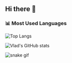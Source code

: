 ## Hi there 👋

<!--
**Chillibumbik/Chillibumbik** is a ✨ _special_ ✨ repository because its `README.md` (this file) appears on your GitHub profile.

Here are some ideas to get you started:

- 🔭 I’m currently working on ...
- 🌱 I’m currently learning ...
- 👯 I’m looking to collaborate on ...
- 🤔 I’m looking for help with ...
- 💬 Ask me about ...
- 📫 How to reach me: ...
- 😄 Pronouns: ...
- ⚡ Fun fact: ...
-->

### 📊 Most Used Languages
![Top Langs](https://github-readme-stats.vercel.app/api/top-langs/?username=Chillibumbik&layout=compact&langs_count=6&theme=tokyonight)

![Vlad's GitHub stats](https://github-readme-stats.vercel.app/api?username=Chillibumbik&show_icons=true&theme=radical&include_all_commits=true)

![snake gif](https://github.com/Chillibumbik/blob/output/github-contribution-grid-snake.svg)



